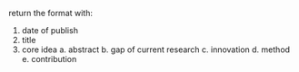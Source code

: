 return the format with:
1. date of publish
2. title
3. core idea
    a. abstract
    b. gap of current research
    c. innovation
    d. method
    e. contribution